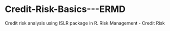 # Credit-Risk-Basics---ERMD
Credit risk analysis using ISLR package in R. Risk Management - Credit Risk
